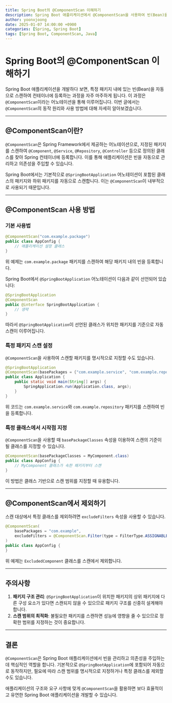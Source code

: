 ```yaml
---
title: Spring Boot의 @ComponentScan 이해하기
description: Spring Boot 애플리케이션에서 @ComponentScan을 사용하여 빈(Bean)을 자동으로 스캔하고 관리하는 방법을 알아봅니다.
author: yoonxjoong
date: 2025-01-07 14:00:00 +0900
categories: [Spring, Spring Boot]
tags: [Spring Boot, ComponentScan, Java]
---
```

# Spring Boot의 @ComponentScan 이해하기

Spring Boot 애플리케이션을 개발하다 보면, 특정 패키지 내에 있는 빈(Bean)을 자동으로 스캔하여 컨테이너에 등록하는 과정을 자주 마주하게 됩니다. 이 과정은 `@ComponentScan`이라는 어노테이션을 통해 이루어집니다. 이번 글에서는 `@ComponentScan`의 동작 원리와 사용 방법에 대해 자세히 알아보겠습니다.

---

## @ComponentScan이란?

`@ComponentScan`은 Spring Framework에서 제공하는 어노테이션으로, 지정된 패키지를 스캔하여 `@Component`, `@Service`, `@Repository`, `@Controller` 등으로 정의된 클래스를 찾아 Spring 컨테이너에 등록합니다. 이를 통해 애플리케이션은 빈을 자동으로 관리하고 의존성을 주입할 수 있습니다.

Spring Boot에서는 기본적으로 `@SpringBootApplication` 어노테이션이 포함된 클래스의 패키지와 하위 패키지를 자동으로 스캔합니다. 이는 `@ComponentScan`이 내부적으로 사용되기 때문입니다.

---

## @ComponentScan 사용 방법

### 기본 사용법

```java
@ComponentScan("com.example.package")
public class AppConfig {
    // 애플리케이션 설정 클래스
}
```

위 예제는 `com.example.package` 패키지를 스캔하여 해당 패키지 내의 빈을 등록합니다.

Spring Boot에서 `@SpringBootApplication` 어노테이션이 다음과 같이 선언되어 있습니다:

```java
@SpringBootApplication
@ComponentScan
public @interface SpringBootApplication {
    // 생략
}
```

따라서 `@SpringBootApplication`이 선언된 클래스가 위치한 패키지를 기준으로 자동 스캔이 이루어집니다.

### 특정 패키지 스캔 설정

`@ComponentScan`을 사용하여 스캔할 패키지를 명시적으로 지정할 수도 있습니다.

```java
@SpringBootApplication
@ComponentScan(basePackages = {"com.example.service", "com.example.repository"})
public class Application {
    public static void main(String[] args) {
        SpringApplication.run(Application.class, args);
    }
}
```

위 코드는 `com.example.service`와 `com.example.repository` 패키지를 스캔하여 빈을 등록합니다.

### 특정 클래스에서 시작점 지정

`@ComponentScan`을 사용할 때 `basePackageClasses` 속성을 이용하여 스캔의 기준이 될 클래스를 지정할 수 있습니다.

```java
@ComponentScan(basePackageClasses = MyComponent.class)
public class AppConfig {
    // MyComponent 클래스가 속한 패키지부터 스캔
}
```

이 방법은 클래스 기반으로 스캔 범위를 지정할 때 유용합니다.

---

## @ComponentScan에서 제외하기

스캔 대상에서 특정 클래스를 제외하려면 `excludeFilters` 속성을 사용할 수 있습니다.

```java
@ComponentScan(
    basePackages = "com.example",
    excludeFilters = @ComponentScan.Filter(type = FilterType.ASSIGNABLE_TYPE, classes = {ExcludedComponent.class})
)
public class AppConfig {
}
```

위 예제는 `ExcludedComponent` 클래스를 스캔에서 제외합니다.

---

## 주의사항

1. **패키지 구조 관리**: `@SpringBootApplication`이 위치한 패키지의 상위 패키지에 다른 구성 요소가 있다면 스캔되지 않을 수 있으므로 패키지 구조를 신중히 설계해야 합니다.
2. **스캔 범위의 최적화**: 불필요한 패키지를 스캔하면 성능에 영향을 줄 수 있으므로 정확한 범위를 지정하는 것이 중요합니다.

---

## 결론

`@ComponentScan`은 Spring Boot 애플리케이션에서 빈을 관리하고 의존성을 주입하는 데 핵심적인 역할을 합니다. 기본적으로 `@SpringBootApplication`에 포함되어 자동으로 동작하지만, 필요에 따라 스캔 범위를 명시적으로 지정하거나 특정 클래스를 제외할 수도 있습니다.

애플리케이션의 구조와 요구 사항에 맞게 `@ComponentScan`을 활용하면 보다 효율적이고 유연한 Spring Boot 애플리케이션을 개발할 수 있습니다.


